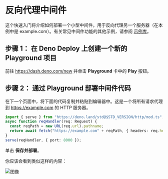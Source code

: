 # 反向代理中间件

这个快速入门将介绍如何部署一个小型中间件，用于反向代理另一个服务器（在本例中是
example.com）。有关常见中间件功能的其他示例，请参阅
[示例库](https://www.deno.com/deploy/examples)。

## **步骤 1：** 在 Deno Deploy 上创建一个新的 Playground 项目

前往 https://dash.deno.com/new 并单击 **Playground** 卡中的 **Play** 按钮。

## **步骤 2：** 通过 Playground 部署中间件代码

在下一个页面中，将下面的代码复制并粘贴到编辑器中。这是一个将所有请求代理到
https://example.com 的 HTTP 服务器。

```ts
import { serve } from "https://deno.land/std@$STD_VERSION/http/mod.ts";
async function reqHandler(req: Request) {
  const reqPath = new URL(req.url).pathname;
  return await fetch("https://example.com" + reqPath, { headers: req.headers });
}
serve(reqHandler, { port: 8000 });
```

单击 **保存并部署**。

你应该会看到类似这样的内容：

![图像](../docs-images/proxy_to_example.png)
